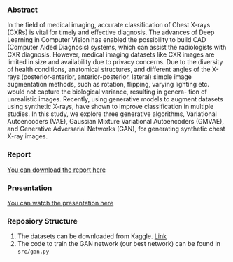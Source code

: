 ### Abstract
In the field of medical imaging, accurate classification of Chest X-rays (CXRs) is vital for timely and effective diagnosis. The advances of Deep Learning in Computer Vision has enabled the possibility to build CAD (Computer Aided Diagnosis) systems, which can assist the radiologists with CXR diagnosis. However, medical imaging datasets like CXR images are limited in size and availability due to privacy concerns. Due to the diversity of health conditions, anatomical structures, and different angles of the X-rays (posterior-anterior, anterior-posterior, lateral) simple image augmentation methods, such as rotation, flipping, varying lighting etc. would not capture the biological variance, resulting in genera- tion of unrealistic images. Recently, using generative models to augment datasets using synthetic X-rays, have shown to improve classification in multiple studies. In this study, we explore three generative algorithms, Variational Autoencoders (VAE), Gaussian Mixture Variational Autoencoders (GMVAE), and Generative Adversarial Networks (GAN), for generating synthetic chest X-ray images.

### Report
[You can download the report here](cs231_report.pdf)

### Presentation
[You can watch the presentation here](https://www.youtube.com/watch?v=cKdiDw5Vsms)

### Reposiory Structure
1. The datasets can be downloaded from Kaggle. [Link](https://www.kaggle.com/datasets/nih-chest-xrays/data)
1. The code to train the GAN network (our best network) can be found in `src/gan.py`